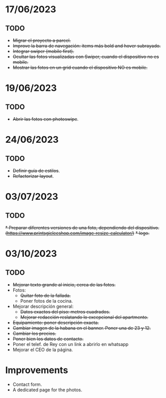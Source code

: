 # 17/06/2023

## TODO

* ~~Migrar el proyecto a parcel.~~
* ~~Improve la barra de navegación: items más bold and hover subrayado.~~
* ~~Integrar swiper (mobile first).~~
* ~~Ocultar las fotos visualizadas con Swiper, cuando el dispositivo no es mobile.~~
* ~~Mostrar las fotos en un grid cuando el dispositivo NO es mobile.~~


# 19/06/2023

## TODO

* ~~Abrir las fotos con photoswipe~~.

# 24/06/2023

## TODO

* ~~Definir guía de estilos~~.
* ~~Refactorizar layout~~.

# 03/07/2023

## TODO

~~* Preparar diferentes versiones de una foto, dependiendo del dispositivo. (https://www.printsgicleeshop.com/image-resize-calculator/)~~
~~* logo.~~

# 03/10/2023

## TODO

* ~~Mejorar texto grande al inicio, cerca de las fotos.~~
* Fotos:
  - ~~Quitar foto de la fallada.~~
  - Poner fotos de la cocina.
* Mejorar descripción general:
  - ~~Datos exactos del piso: metros cuadrados.~~
  - ~~Mejorar redacción reslatando lo excepcional del apartmento.~~
* ~~Equipamiento: poner descripción exacta.~~
* ~~Cambiar imagen de la habana en el banner. Poner una de 23 y 12.~~
* ~~Cambiar los precios.~~
* ~~Poner bien los datos de contacto.~~
* Poner el telef. de Rey con un link a abrirlo en whatsapp
* Mejorar el CEO de la página.


# Improvements

* Contact form.
* A dedicated page for the photos.

